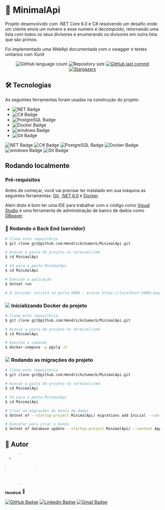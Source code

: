 # 🔗 MinimalApi

Projeto desenvolvido com .NET Core 6.0 e C# resolvendo um desafio onde um cliente envia 
um numero e esse numero e decomposto, retornando uma lista com todos os seus divisores
e enumerando os divisores em outra lista que são primos.

Foi implementado uma WebApi documentada com o swagger e testes unitarios com Xunit

<p align="center">
  <img alt="GitHub language count" src="https://img.shields.io/github/languages/count/HendricksSumeck/MinimalApi?color=%2304D361">

  <img alt="Repository size" src="https://img.shields.io/github/repo-size/HendricksSumeck/MinimalApi">

  <a href="https://github.com/HendricksSumeck/MinimalApi">
    <img alt="GitHub last commit" src="https://img.shields.io/github/last-commit/HendricksSumeck/MinimalApi">
  </a>

  <a href="https://github.com/HendricksSumeck/MinimalApi/stargazers">
    <img alt="Stargazers" src="https://img.shields.io/github/stars/HendricksSumeck/MinimalApi?style=social">
  </a>
</p>

## 🛠 Tecnologias

As seguintes ferramentas foram usadas na construção do projeto:

- ![NET Badge](https://img.shields.io/badge/.NET-5C2D91?style=flat-square&logo=.net&logoColor=white)
- ![C# Badge](https://img.shields.io/badge/C%23-239120?style=flat-square&logo=c-sharp&logoColor=white)
- ![PostgreSQL Badge](https://img.shields.io/badge/PostgreSQL-316192?style=flat-square&logo=postgresql&logoColor=white)
- ![Docker Badge](https://img.shields.io/badge/Docker-2496ED?style=flat-square&logo=docker&logoColor=white)
- ![windows Badge](https://img.shields.io/badge/Windows-017AD7?style=flat-square&logo=windows&logoColor=white)
- ![Git Badge](https://img.shields.io/badge/Git-E34F26?style=flat-square&logo=git&logoColor=white)

![NET Badge](https://img.shields.io/badge/.NET-5C2D91?style=flat-square&logo=.net&logoColor=white)
![C# Badge](https://img.shields.io/badge/C%23-239120?style=flat-square&logo=c-sharp&logoColor=white)
![PostgreSQL Badge](https://img.shields.io/badge/PostgreSQL-316192?style=flat-square&logo=postgresql&logoColor=white)
![Docker Badge](https://img.shields.io/badge/Docker-2496ED?style=flat-square&logo=docker&logoColor=white)
![windows Badge](https://img.shields.io/badge/Windows-017AD7?style=flat-square&logo=windows&logoColor=white)
![Git Badge](https://img.shields.io/badge/Git-E34F26?style=flat-square&logo=git&logoColor=white)

## Rodando localmente

### Pré-requisitos

Antes de começar, você vai precisar ter instalado em sua máquina as seguintes ferramentas:
[Git](https://git-scm.com), [.NET 6.0](https://dotnet.microsoft.com/en-us/download) e [Docker](https://docs.docker.com/desktop/windows/install/).

Além disto é bom ter uma IDE para trabalhar com o código como [Visual Studio](https://visualstudio.microsoft.com/pt-br/downloads/) 
é uma ferramenta de administração de banco de dados como [DBeaver](https://dbeaver.io/download/).

### 🎲 Rodando o Back End (servidor)

```bash
# Clone este repositório
$ git clone git@github.com:HendricksSumeck/MinimalApi.git

# Acesse a pasta do projeto no terminal/cmd
$ cd MinimalApi

# Vá para a pasta MinimalApi
$ cd MinimalApi

# Execute a aplicação
$ dotnet run

# O servidor inciará na porta:5000 - acesse https://localhost:5000/swagger/index.html
```

### <img src="https://img.icons8.com/color/26/000000/docker.png"/> Inicializando Docker do projeto

```bash
# Clone este repositório
$ git clone git@github.com:HendricksSumeck/MinimalApi.git

# Acesse a pasta do projeto no terminal/cmd
$ cd MinimalApi

# Execute o comando
$ docker-compose -p pgslq -d
```

### <img src="https://img.icons8.com/fluency/26/000000/database.png"/> Rodando as migrações do projeto

```bash
# Clone este repositório
$ git clone git@github.com:HendricksSumeck/MinimalApi.git

# Acesse a pasta do projeto no terminal/cmd
$ cd MinimalApi

# Vá para a pasta MinimalApi
$ cd MinimalApi

# Criar as migrações do banco de dados
$ dotnet ef --startup-project MinimalApi/ migrations add Inicial --context AppDataContext

# Executar para criar o banco
$ dotnet ef database update --startup-project MinimalApi/ --context AppDataContext
```

## 🚀 Autor

<img style="border-radius: 50%;" src="https://avatars.githubusercontent.com/u/33631655?v=4" width="100px;" alt=""/>

<sub><b>Hendrick</b></sub></a> 🚀

[![GitHub Badge](https://img.shields.io/badge/Hendrick-100000?style=flat-square&logo=github&logoColor=white)](https://github.com/HendricksSumeck)
[![Linkedin Badge](https://img.shields.io/badge/-Hendrick-blue?style=flat-square&logo=Linkedin&logoColor=white&link=https://www.linkedin.com/in/hendrick-sumeck-45a41918a/)](https://www.linkedin.com/in/hendrick-sumeck-45a41918a/) 
[![Gmail Badge](https://img.shields.io/badge/-hsumeck@gmail.com-c14438?style=flat-square&logo=Gmail&logoColor=white&link=hsumeck@gmail.com)](mailto:hsumeck@gmail.com)
